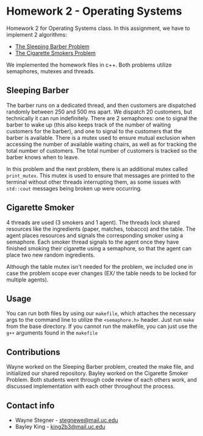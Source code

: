 # Homework 2 - Operating Systems
Homework 2 for Operating Systems class.
In this assignment, we have to implement 2 algorithms:
- [The Sleeping Barber Problem](https://en.wikipedia.org/wiki/Sleeping_barber_problem)
- [The Cigarette Smokers Problem](https://en.wikipedia.org/wiki/Cigarette_smokers_problem)

We implemented the homework files in c++. Both problems utilize semaphores, mutexes and threads.

## Sleeping Barber
The barber runs on a dedicated thread, and then customers are dispatched randomly between 250 and 500 ms apart.
We dispatch 20 customers, but technically it can run indefinitely.
There are 2 semaphores: one to signal the barber to wake up (this also keeps track of the number of waiting customers for the barber), and one to signal to the customers that the barber is available.
There is a mutex used to ensure mutual exclusion when accessing the number of available waiting chairs, as well as for tracking the total number of customers.
The total number of customers is tracked so the barber knows when to leave.

In this problem and the next problem, there is an additional mutex called `print_mutex`.
This mutex is used to ensure that messages are printed to the terminal without other threads interrupting them, as some issues with `std::cout` messages being broken up were occurring.

## Cigarette Smoker
4 threads are used (3 smokers and 1 agent). The threads lock shared resources like the ingredients (paper, matches, tobacco) and the table.
The agent places resources and signals the corresponding smoker using a semaphore.
Each smoker thread signals to the agent once they have finished smoking their cigarette using a semaphore, so that the agent can place two new random ingredients.

Although the table mutex isn't needed for the problem, we included one in case the problem scope ever changes (EX/ the table needs to be locked for multiple agents).

## Usage
You can run both files by using our `makefile`, which attaches the necessary args to the command line to utilize the `<semaphore.h>` header.
Just run `make` from the base directory.
If you cannot run the makefile, you can just use the `g++` arguments found in the `makefile`

## Contributions
Wayne worked on the Sleeping Barber problem, created the make file, and initialized our shared repository.
Bayley worked on the Cigarette Smoker Problem.
Both students went through code review of each others work, and discussed implementation with each other throughout the process.

## Contact info
- Wayne Stegner - stegnewe@mail.uc.edu
- Bayley King - king2b3@mail.uc.edu
